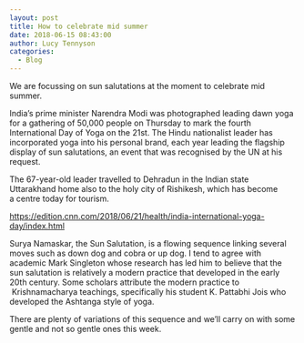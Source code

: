 ```yaml
---
layout: post
title: How to celebrate mid summer
date: 2018-06-15 08:43:00
author: Lucy Tennyson
categories:
  - Blog
---
```


We are focussing on sun salutations at the moment to celebrate mid summer.

India’s prime minister Narendra Modi was photographed leading dawn yoga for a gathering of 50,000 people on Thursday to mark the fourth International Day of Yoga on the 21st. The Hindu nationalist leader has incorporated yoga into his personal brand, each year leading the flagship display of sun salutations, an event that was recognised by the UN at his request.

The 67-year-old leader travelled to Dehradun in the Indian state Uttarakhand home also to the holy city of Rishikesh, which has become a&nbsp;centre today for tourism.

https://edition.cnn.com/2018/06/21/health/india-international-yoga-day/index.html

Surya Namaskar, the Sun Salutation, is a flowing sequence linking several moves such as down dog and cobra or up dog. I tend to agree with academic Mark Singleton whose research has led him to believe that the sun salutation is relatively a modern practice that developed in the early 20th century. Some scholars attribute the modern practice to &nbsp;Krishnamacharya teachings, specifically his student K. Pattabhi Jois who developed the Ashtanga style of yoga.

There are plenty of variations of this sequence and we’ll carry on with some gentle and not so gentle ones this week.